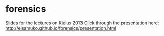 forensics
=========

Slides for the lectures on Kielux 2013
Click through the presentation here:<br>
http://elsamuko.github.io/forensics/presentation.html
